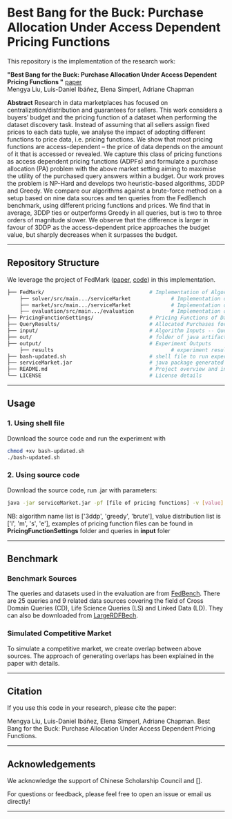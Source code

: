 # Best Bang for the Buck: Purchase Allocation Under Access Dependent Pricing Functions
This repository is the implementation of the research work: 

**"Best Bang for the Buck: Purchase Allocation Under Access Dependent Pricing Functions "** [paper](https://tbd) </br>
Mengya Liu, Luis-Daniel Ibáñez, Elena Simperl, Adriane Chapman

**Abstract** Research in data marketplaces has focused on centralization/distribution and guarantees for sellers. This work considers a buyers’ budget and the pricing function of a dataset when performing the dataset discovery
task. Instead of assuming that all sellers assign fixed prices to each data tuple, we analyse the impact of adopting different functions to price data, i.e. pricing functions. We show that most pricing functions are
access-dependent – the price of data depends on the amount of it that is accessed or revealed. We capture this class of pricing functions as access dependent pricing functions (ADPFs) and formulate a purchase allocation
(PA) problem with the above market setting aiming to maximise the utility of the purchased query answers within a budget. Our work proves the problem is NP-Hard and develops two heuristic-based algorithms, 3DDP
and Greedy. We compare our algorithms against a brute-force method on a setup based on nine data sources and ten queries from the FedBench benchmark, using different pricing functions and prices. We find that in
average, 3DDP ties or outperforms Greedy in all queries, but is two to three orders of magnitude slower. We observe that the difference is larger in favour of 3DDP as the access-dependent price approaches the budget
value, but sharply decreases when it surpasses the budget.

---

## Repository Structure
We leverage the project of FedMark ([paper](https://arxiv.org/abs/1808.06298), [code](https://github.com/dice-group/CostFed)) in this implementation.
```bash
├── FedMark/                                  # Implementation of Algorithms and Experiments
    ├── solver/src/main.../serviceMarket             # Implementation of Algorithms
    ├── market/src/main.../serviceMarket             # Implementation of Price Manager and Query Value
    ├── evaluation/src/main.../evaluation            # Implementation of Evaluations
├── PricingFunctionSettings/                  # Pricing Functions of Data Sources for Each Query
├── QueryResults/                             # Allocated Purchases for Each Query
├── input/                                    # Algorithm Inputs -- Queries
├── out/                                      # folder of java artifacts
├── output/                                   # Experiment Outputs
    ├── results                                      # experiment results of configured algorithms
├── bash-updated.sh                           # shell file to run experiments
├── serviceMarket.jar                         # java package generated from FedMark
├── README.md                                 # Project overview and instructions
└── LICENSE                                   # License details
```

---

## Usage

### 1. Using shell file
Download the source code and run the experiment with
```bash
chmod +xv bash-updated.sh
./bash-updated.sh
```

### 2. Using source code
Download the source code, run .jar with parameters:
```bash
java -jar serviceMarket.jar -pf [file of pricing functions] -v [value] -i [query index] -a [algorithm name]
```
NB: algorithm name list is ['3ddp', 'greedy', 'brute'], value distribution list is ['l', 'm', 's', 'e'], examples of pricing function files can be found in **PricingFunctionSettings** folder and queries in **input** foler

---
## Benchmark

### Benchmark Sources
The queries and datasets used in the evaluation are from [FedBench](http://fedbench.fluidops.net/). There are 25 queries and 9 related data sources covering the field of Cross Domain Queries (CD), Life Science Queries (LS) and Linked Data (LD). They can also be downloaded from [LargeRDFBech](https://github.com/AKSW/largerdfbench).

### Simulated Competitive Market
To simulate a competitive market, we create overlap between above sources. The approach of generating overlaps has been explained in the paper with details.

---


## Citation

If you use this code in your research, please cite the paper:

Mengya Liu, Luis-Daniel Ibáñez, Elena Simperl, Adriane Chapman. Best Bang for the Buck: Purchase Allocation Under Access Dependent Pricing Functions. 


---

## Acknowledgements

We acknowledge the support of Chinese Scholarship Council and []. 

For questions or feedback, please feel free to open an issue or email us directly!

---

